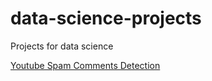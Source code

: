 # data-science-projects
Projects for data science

[Youtube Spam Comments Detection](https://www.kaggle.com/code/melisnurverir/spam-comments-detection)

